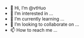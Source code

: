 - 👋 Hi, I’m @vtHuo
- 👀 I’m interested in ...
- 🌱 I’m currently learning ...
- 💞️ I’m looking to collaborate on ...
- 📫 How to reach me ...

<!---
vtHuo/vtHuo is a ✨ special ✨ repository because its `README.md` (this file) appears on your GitHub profile.
You can click the Preview link to take a look at your changes.
--->
